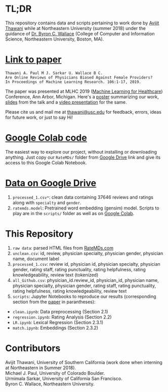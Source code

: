 # TL;DR
This repository contains data and scripts pertaining to work done by [Avijit Thawani](https://sites.google.com/view/avijit-thawani/home) while at Northeastern University (summer 2018) under the guidance of [Dr. Byron C. Wallace](http://www.byronwallace.com/) (College of Computer and Information Science, Northeastern University, Boston, MA).


# [Link to paper](https://www.mlforhc.org/s/Thawani.pdf) 
```
Thawani A. Paul M J. Sarkar U. Wallace B C. 
Are Online Reviews of Physicians Biased Against Female Providers? 
In Proceedings of Machine Learning Research. 106:1-17, 2019.
```

The paper was presented at MLHC 2019 ([Machine Learning for Healthcare](https://www.mlforhc.org)) Conference, Ann Arbor, Michigan. Here's a [poster](https://github.com/avi-jit/RateMDs/blob/master/poster3.pdf) summarizing our work, [slides](https://github.com/avi-jit/RateMDs/blob/master/3_72.pdf) from the talk and a [video presentation](https://github.com/avi-jit/RateMDs/blob/master/livestream.mp4) for the same.

Please cite us and mail me at [thawani@usc.edu](mailto:thawani@usc.edu) for feedback, errors, ideas for future work, or just to say Hi!

# [Google Colab code](https://colab.research.google.com/drive/1SAI9Mukbm3_CpsX94ODXCTSv5l-C_wzx#scrollTo=fmbi9OQjeqDw)
The easiest way to explore our project, without installing or downloading anything. Just copy our `RateMDs/` folder from [Google Drive](https://drive.google.com/drive/folders/1sX_Z02psZcFdZe4yqH5NxxiQ2mKKsEXZ?usp=sharing) link and give its access to this Google Colab Notebook.

# [Data on Google Drive](https://drive.google.com/drive/folders/1sX_Z02psZcFdZe4yqH5NxxiQ2mKKsEXZ?usp=sharing)
1. `processed_1.csv*`: clean data containing 37646 reviews and ratings along with `specialty` and `gender`.
2. `ratemds.model`: Pretrained word embedding (gensim) model. Scripts to play are in the `scripts/` folder as well as on [Google Colab](https://colab.research.google.com/drive/1SAI9Mukbm3_CpsX94ODXCTSv5l-C_wzx#scrollTo=fmbi9OQjeqDw).

# This Repository
1. `raw data`: parsed HTML files from [RateMDs.com](http://ratemds.com)
2. `unclean.csv`: id, review, physician specialty, physician gender, physician name, document label
3. `processed_1.csv`: review id, physician id, physician specialty, physician gender, rating staff, rating punctuality, rating helpfulness, rating knowledgeability, review text (tokenized)
4. `all_Github.csv`: physician_id.review_id, physician_id, physician name, physician specialty, physician gender, rating staff, rating punctuality, rating helpfulness, rating knowledgeability, review text
5. `scripts`: Jupyter Notebooks to reproduce our results (corresponding section from the [paper]((https://www.mlforhc.org/s/Thawani.pdf) ) in parantheses): 
- `clean.ipynb`: Data preprocessing (Section 2.1)
- `regression.ipynb`: Rating Analysis (Section 2.2)
- `LR.ipynb`: Lexical Regression (Section 2.3.1) 
- `match.ipynb`: Embeddings (Section 2.3.2)

# Contributors
Avijit Thawani, University of Southern California (work done when interning at Northeastern in Summer 2018). <br>
Michael J. Paul, University of Colorado Boulder. <br>
Urmimala Sarkar, University of California San Francisco. <br>
Byron C. Wallace, Northeastern University.
